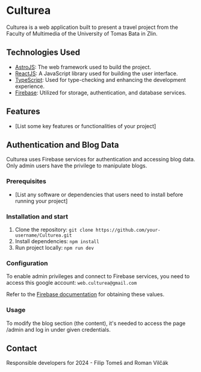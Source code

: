 # Culturea

Culturea is a web application built to present a travel project from the Faculty of Multimedia of the University of Tomas Bata in Zlin.

## Technologies Used

- [AstroJS](https://astro.build/): The web framework used to build the project.
- [ReactJS](https://reactjs.org/): A JavaScript library used for building the user interface.
- [TypeScript](https://www.typescriptlang.org/): Used for type-checking and enhancing the development experience.
- [Firebase](https://firebase.google.com/): Utilized for storage, authentication, and database services.

## Features

- [List some key features or functionalities of your project]

## Authentication and Blog Data

Culturea uses Firebase services for authentication and accessing blog data. Only admin users have the privilege to manipulate blogs.

### Prerequisites

- [List any software or dependencies that users need to install before running your project]

### Installation and start

1. Clone the repository: `git clone https://github.com/your-username/Culturea.git`
2. Install dependencies: `npm install`
3. Run project locally: `npm run dev`

### Configuration

To enable admin privileges and connect to Firebase services, you need to access this google account: `web.culturea@gmail.com`

Refer to the [Firebase documentation](https://firebase.google.com/docs/web/setup) for obtaining these values.

### Usage

To modify the blog section (the content), it's needed to access the page /admin and log in under given credentials.

## Contact

Responsible developers for 2024 - Filip Tomeš and Roman Vilčák
